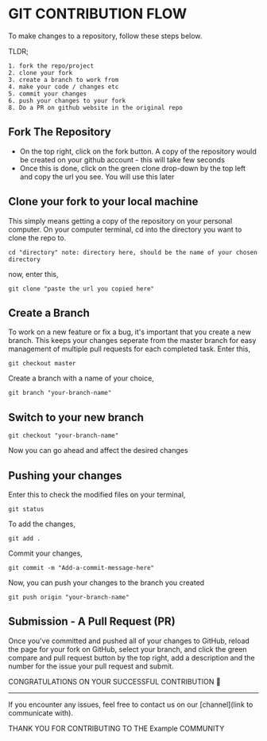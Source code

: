# GIT CONTRIBUTION FLOW

To make changes to a repository, follow these steps below.

TLDR;

```
1. fork the repo/project
2. clone your fork
3. create a branch to work from
4. make your code / changes etc
5. commit your changes
6. push your changes to your fork
8. Do a PR on github website in the original repo
```

## Fork The Repository
- On the top right, click on the fork button. A copy of the repository would be created on your github account - this will take few seconds
- Once this is done, click on the green clone drop-down by the top left and copy the url you see. You will use this later

## Clone your fork to your local machine
This simply means getting a copy of the repository on your personal computer.
On your computer terminal, cd into the directory you want to clone the repo to.
```
cd "directory" note: directory here, should be the name of your chosen directory
```
now, enter this,
```
git clone "paste the url you copied here"
```

## Create a Branch
To work on a new feature or fix a bug, it's important that you create a new branch. This keeps your changes seperate from the master branch for easy management of multiple pull requests for each completed task.
Enter this,
```
git checkout master
```
Create a branch with a name of your choice,
```
git branch "your-branch-name"
```

## Switch to your new branch
```
git checkout "your-branch-name"
```

Now you can go ahead and affect the desired changes

## Pushing your changes
Enter this to check the modified files on your terminal,
```
git status
```
To add the changes,
```
git add .
```
Commit your changes,
```
git commit -m "Add-a-commit-message-here"
```
Now, you can push your changes to the branch you created
```
git push origin "your-branch-name"
```
## Submission - A Pull Request (PR)
Once you've committed and pushed all of your changes to GitHub, reload the page for your fork on GitHub, select your branch, and click the green compare and pull request button by the top right, add a description and the number for the issue your pull request and submit.

CONGRATULATIONS ON YOUR SUCCESSFUL CONTRIBUTION :balloon:

---

If you encounter any issues, feel free to contact us on our [channel](link to communicate with).

THANK YOU FOR CONTRIBUTING TO THE Example COMMUNITY
